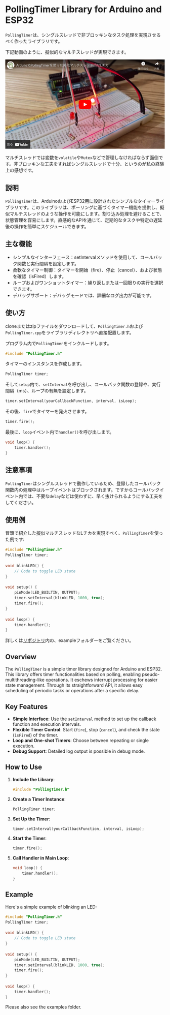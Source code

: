 # PollingTimer Library for Arduino and ESP32



`PollingTimer`は、シングルスレッドで非ブロッキンなタスク処理を実現させるべく作ったライブラリです。


下記動画のように、擬似的なマルチスレッドが実現できます。

[![Pseudo-multithreading-like LED blinking with PollingTimer on Arduino](docs/eyecatch-youtube.png)](https://youtu.be/0vzSfgHvaY4)


マルチスレッドでは変数を`volatile`や`Mutex`などで管理しなければならず面倒です。非ブロッキンな工夫をすればシングルスレッドで十分、というのが私の経験上の感想です。


## 説明
`PollingTimer`は、ArduinoおよびESP32用に設計されたシンプルなタイマーライブラリです。このライブラリは、ポーリングに基づくタイマー機能を提供し、擬似マルチスレッドのような操作を可能にします。割り込み処理を避けることで、状態管理を容易にします。直感的なAPIを通じて、定期的なタスクや特定の遅延後の操作を簡単にスケジュールできます。

## 主な機能
- シンプルなインターフェース：setIntervalメソッドを使用して、コールバック関数と実行間隔を設定します。
- 柔軟なタイマー制御：タイマーを開始（fire）、停止（cancel）、および状態を確認（isFired）します。
- ループおよびワンショットタイマー：繰り返しまたは一回限りの実行を選択できます。
- デバッグサポート：デバッグモードでは、詳細なログ出力が可能です。


## 使い方

cloneまたはzipファイルをダウンロードして、`PollingTimer.h`および`PollingTimer.cpp`をライブラリディレクトリへ直接配置します。

プログラム内で`PollingTimer`をインクルードします。 

```cpp
#include "PollingTimer.h"
```

タイマーのインスタンスを作成します。

```cpp
PollingTimer timer;
```

そして`setup`内で、`setInterval`を呼び出し、コールバック関数の登録や、実行間隔（ms）、ループの有無を設定します。

```cpp
timer.setInterval(yourCallbackFunction, interval, isLoop);
```

その後、`fire`でタイマーを発火させます。

```cpp
timer.fire();
```

最後に、`loop`イベント内で`handler()`を呼び出します。

```cpp
void loop() {
    timer.handler();
}
```


## 注意事項
`PollingTimer`はシングルスレッドで動作しているため、登録したコールバック関数内の処理中はループイベントはブロックされます。ですからコールバックイベント内では、不要な`delay`などは使わずに、早く抜けられるようにする工夫をしてください。

## 使用例


冒頭で紹介した擬似マルチスレッドなLチカを実現すべく、`PollingTimer`を使った例です:

```cpp
#include "PollingTimer.h"
PollingTimer timer;

void blinkLED() {
    // Code to toggle LED state
}

void setup() {
    pinMode(LED_BUILTIN, OUTPUT);
    timer.setInterval(blinkLED, 1000, true);
    timer.fire();
}

void loop() {
    timer.handler();
}
```

詳しくは[リポジトリ](https://github.com/aragig/PollingTimer)内の、exampleフォルダーをご覧ください。



## Overview
The `PollingTimer` is a simple timer library designed for Arduino and ESP32. This library offers timer functionalities based on polling, enabling pseudo-multithreading-like operations. It eschews interrupt processing for easier state management. Through its straightforward API, it allows easy scheduling of periodic tasks or operations after a specific delay.

## Key Features
- **Simple Interface**: Use the `setInterval` method to set up the callback function and execution intervals.
- **Flexible Timer Control**: Start (`fire`), stop (`cancel`), and check the state (`isFired`) of the timer.
- **Loop and One-shot Timers**: Choose between repeating or single execution.
- **Debug Support**: Detailed log output is possible in debug mode.


## How to Use
1. **Include the Library**:
   ```cpp
   #include "PollingTimer.h"
   ```

2. **Create a Timer Instance**:
   ```cpp
   PollingTimer timer;
   ```

3. **Set Up the Timer**:
   ```cpp
   timer.setInterval(yourCallbackFunction, interval, isLoop);
   ```

4. **Start the Timer**:
   ```cpp
   timer.fire();
   ```

5. **Call Handler in Main Loop**:
   ```cpp
   void loop() {
       timer.handler();
   }
   ```

## Example


Here's a simple example of blinking an LED:
```cpp
#include "PollingTimer.h"
PollingTimer timer;

void blinkLED() {
    // Code to toggle LED state
}

void setup() {
    pinMode(LED_BUILTIN, OUTPUT);
    timer.setInterval(blinkLED, 1000, true);
    timer.fire();
}

void loop() {
    timer.handler();
}
```

Please also see the examples folder.





